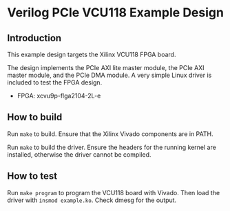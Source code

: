 # Verilog PCIe VCU118 Example Design

## Introduction

This example design targets the Xilinx VCU118 FPGA board.

The design implements the PCIe AXI lite master module, the PCIe AXI master module, and the PCIe DMA module.  A very simple Linux driver is included to test the FPGA design.

*  FPGA: xcvu9p-flga2104-2L-e

## How to build

Run `make` to build.  Ensure that the Xilinx Vivado components are in PATH.

Run `make` to build the driver.  Ensure the headers for the running kernel are installed, otherwise the driver cannot be compiled.

## How to test

Run `make program` to program the VCU118 board with Vivado.  Then load the driver with `insmod example.ko`.  Check dmesg for the output.
